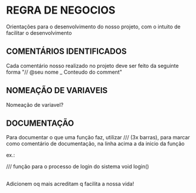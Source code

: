 # REGRA DE NEGOCIOS

Orientações para o desenvolvimento do nosso projeto, com o intuito de facilitar o desenvolvimento

## COMENTÁRIOS IDENTIFICADOS

Cada comentário nosso realizado no projeto deve ser feito da seguinte forma "// @seu nome _ Conteudo do comment"

## NOMEAÇÃO DE VARIAVEIS

Nomeação de variavel?

## DOCUMENTAÇÃO

Para documentar o que uma função faz,
utilizar /// (3x barras), para marcar como comentário de documentação, na linha acima a da inicio da função

ex.: 

/// função para o processo de login do sistema
void login()

##

Adicionem oq mais acreditam q facilita a nossa vida!
